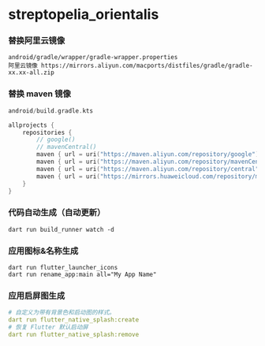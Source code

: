 # streptopelia_orientalis

### 替换阿里云镜像

```
android/gradle/wrapper/gradle-wrapper.properties
阿里云镜像 https://mirrors.aliyun.com/macports/distfiles/gradle/gradle-xx.xx-all.zip
```

### 替换 maven 镜像

```kts
android/build.gradle.kts

allprojects {
    repositories {
        // google()
        // mavenCentral()
        maven { url = uri("https://maven.aliyun.com/repository/google") }
        maven { url = uri("https://maven.aliyun.com/repository/mavenCentral") }
        maven { url = uri("https://maven.aliyun.com/repository/central") }
        maven { url = uri("https://mirrors.huaweicloud.com/repository/maven/") }
    }
}
```

### 代码自动生成（自动更新）

```
dart run build_runner watch -d
```

### 应用图标&名称生成

```
dart run flutter_launcher_icons
dart run rename_app:main all="My App Name"
```

### 应用启屏图生成
~~~yaml
# 自定义为带有背景色和启动图的样式。
dart run flutter_native_splash:create
# 恢复 Flutter 默认启动屏
dart run flutter_native_splash:remove
~~~